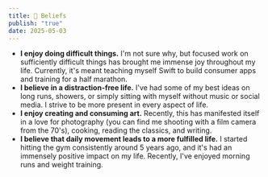 ```yaml
---
title: 💭 Beliefs
publish: "true"
date: 2025-05-03
---
```

- **I enjoy doing difficult things.** I'm not sure why, but focused work on sufficiently difficult things has brought me immense joy throughout my life. Currently, it's meant teaching myself Swift to build consumer apps and training for a half marathon.
- **I believe in a distraction-free life.** I've had some of my best ideas on long runs, showers, or simply sitting with myself without music or social media. I strive to be more present in every aspect of life.
- **I enjoy creating and consuming art.** Recently, this has manifested itself in a love for photography (you can find me shooting with a film camera from the 70's), cooking, reading the classics, and writing.
- **I believe that daily movement leads to a more fulfilled life.** I started hitting the gym consistently around 5 years ago, and it's had an immensely positive impact on my life. Recently, I've enjoyed morning runs and weight training.